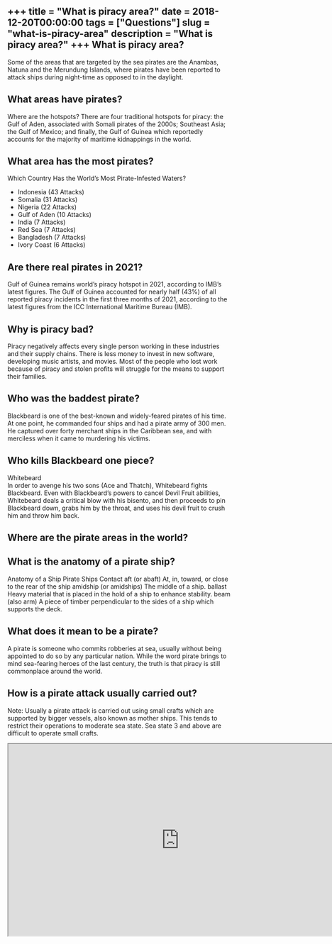 +++
title = "What is piracy area?"
date = 2018-12-20T00:00:00
tags = ["Questions"]
slug = "what-is-piracy-area"
description = "What is piracy area?"
+++
What is piracy area?
--------------------

Some of the areas that are targeted by the sea pirates are the Anambas, Natuna and the Merundung Islands, where pirates have been reported to attack ships during night-time as opposed to in the daylight.

What areas have pirates?
------------------------

Where are the hotspots? There are four traditional hotspots for piracy: the Gulf of Aden, associated with Somali pirates of the 2000s; Southeast Asia; the Gulf of Mexico; and finally, the Gulf of Guinea which reportedly accounts for the majority of maritime kidnappings in the world.

What area has the most pirates?
-------------------------------

Which Country Has the World’s Most Pirate-Infested Waters?

- Indonesia (43 Attacks)
- Somalia (31 Attacks)
- Nigeria (22 Attacks)
- Gulf of Aden (10 Attacks)
- India (7 Attacks)
- Red Sea (7 Attacks)
- Bangladesh (7 Attacks)
- Ivory Coast (6 Attacks)

Are there real pirates in 2021?
-------------------------------

Gulf of Guinea remains world’s piracy hotspot in 2021, according to IMB’s latest figures. The Gulf of Guinea accounted for nearly half (43%) of all reported piracy incidents in the first three months of 2021, according to the latest figures from the ICC International Maritime Bureau (IMB).

Why is piracy bad?
------------------

Piracy negatively affects every single person working in these industries and their supply chains. There is less money to invest in new software, developing music artists, and movies. Most of the people who lost work because of piracy and stolen profits will struggle for the means to support their families.

Who was the baddest pirate?
---------------------------

Blackbeard is one of the best-known and widely-feared pirates of his time. At one point, he commanded four ships and had a pirate army of 300 men. He captured over forty merchant ships in the Caribbean sea, and with merciless when it came to murdering his victims.

Who kills Blackbeard one piece?
-------------------------------

Whitebeard  
In order to avenge his two sons (Ace and Thatch), Whitebeard fights Blackbeard. Even with Blackbeard’s powers to cancel Devil Fruit abilities, Whitebeard deals a critical blow with his bisento, and then proceeds to pin Blackbeard down, grabs him by the throat, and uses his devil fruit to crush him and throw him back.

Where are the pirate areas in the world?
----------------------------------------

What is the anatomy of a pirate ship?
-------------------------------------

Anatomy of a Ship Pirate Ships Contact aft (or abaft) At, in, toward, or close to the rear of the ship amidship (or amidships) The middle of a ship. ballast Heavy material that is placed in the hold of a ship to enhance stability. beam (also arm) A piece of timber perpendicular to the sides of a ship which supports the deck.

What does it mean to be a pirate?
---------------------------------

A pirate is someone who commits robberies at sea, usually without being appointed to do so by any particular nation. While the word pirate brings to mind sea-fearing heroes of the last century, the truth is that piracy is still commonplace around the world.

How is a pirate attack usually carried out?
-------------------------------------------

Note: Usually a pirate attack is carried out using small crafts which are supported by bigger vessels, also known as mother ships. This tends to restrict their operations to moderate sea state. Sea state 3 and above are difficult to operate small crafts.

<iframe allow="accelerometer; autoplay; clipboard-write; encrypted-media; gyroscope; picture-in-picture" allowfullscreen="" class="__youtube_prefs__  epyt-is-override  no-lazyload" data-no-lazy="1" data-origheight="433" data-origwidth="770" data-skipgform_ajax_framebjll="" height="433" id="_ytid_17738" loading="lazy" src="https://www.youtube.com/embed/9U18uLVCzBU?enablejsapi=1&autoplay=0&cc_load_policy=0&cc_lang_pref=&iv_load_policy=1&loop=0&modestbranding=0&rel=1&fs=1&playsinline=0&autohide=2&theme=dark&color=red&controls=1&" title="YouTube player" width="770"></iframe>